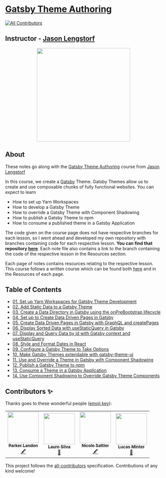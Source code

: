 # [Gatsby Theme Authoring](https://egghead.io/courses/gatsby-theme-authoring)
<!-- ALL-CONTRIBUTORS-BADGE:START - Do not remove or modify this section -->
[![All Contributors](https://img.shields.io/badge/all_contributors-4-orange.svg?style=flat-square)](#contributors-)
<!-- ALL-CONTRIBUTORS-BADGE:END -->

## Instructor - [Jason Lengstorf](https://egghead.io/instructors/jason-lengstorf)

<p align="center"><img src="https://d2eip9sf3oo6c2.cloudfront.net/series/square_covers/000/000/311/full/EGH_GatsbyThemes_Final.png" width="300"/></p>

## About

These notes go along with the [Gatsby Theme Authoring](https://egghead.io/courses/gatsby-theme-authoring) course from [Jason Lengstorf](https://egghead.io/instructors/jason-lengstorf)

In this course, we create a [Gatsby](https://www.gatsbyjs.org/) Theme. Gatsby Themes allow us to create and use composable chunks of fully functional websites. You can expect to learn
- How to set up Yarn Workspaces
- How to develop a Gatsby Theme
- How to override a Gatsby Theme with Component Shadowing
- How to publish a Gatsby Theme to npm
- How to consume a published theme in a Gatsby Application

The code given on the course page does not have respective branches for each lesson, so I went ahead and developed my own repository with branches containing code for each respective lesson. **You can find that repository [here](https://github.com/ParkerGits/authoring-gatsby-themes)**. Each note file also contains a link to the branch containing the code of the respective lesson in the Resources section.

Each page of notes contains resources relating to the respective lesson. This course follows a written course which can be found both [here](https://www.gatsbyjs.org/tutorial/building-a-theme/) and in the Resources of each page.
## Table of Contents

- [01. Set up Yarn Workspaces for Gatsby Theme Development](01-set-up-yarn-workspaces-for-gatsby-theme-development.md)
- [02. Add Static Data to a Gatsby Theme](02-add-static-data-to-a-gatsby-theme.md)
- [03. Create a Data Directory in Gatsby using the onPreBootstrap lifecycle](03-create-a-data-directory-in-gatsby-using-the-on-pre-bootstrap-lifecycle.md)
- [04. Set up to Create Data Driven Pages in Gatsby](04-set-up-to-create-data-driven-pages-in-gatsby.md)
- [05. Create Data Driven Pages in Gatsby with GraphQL and createPages](05-create-data-driven-pages-in-gatsby-with-graph-ql-and-create-pages.md)
- [06. Display Sorted Data with useStaticQuery in Gatsby](06-display-sorted-data-with-use-static-query-in-gatsby.md)
- [07. Display and Query Data by id with Gatsby context and useStaticQuery](07-display-and-query-data-by-id-with-gatsby-context-and-use-static-query.md)
- [08. Style and Format Dates in React](08-style-and-format-dates-in-react.md)
- [09. Configure a Gatsby Theme to Take Options](09-configure-a-gatsby-theme-to-take-options.md)
- [10. Make Gatsby Themes extendable with gatsby-theme-ui](10-make-gatsby-themes-extendable-with-gatsby-theme-ui.md)
- [11. Use and Override a Theme in Gatsby with Component Shadowing](11-use-and-override-a-theme-in-gatsby-with-component-shadowing.md)
- [12. Publish a Gatsby Theme to npm](12-publish-a-gatsby-theme-to-npm.md)
- [13. Consume a Theme in a Gatsby Application](13-consume-a-theme-in-a-gatsby-application.md)
- [14. Use Component Shadowing to Override Gatsby Theme Components](14-use-component-shadowing-to-override-gatsby-theme-components.md)

## Contributors ✨

Thanks goes to these wonderful people ([emoji key](https://allcontributors.org/docs/en/emoji-key)):

<!-- ALL-CONTRIBUTORS-LIST:START - Do not remove or modify this section -->
<!-- prettier-ignore-start -->
<!-- markdownlint-disable -->
<table>
  <tr>
    <td align="center"><a href="https://github.com/ParkerGits"><img src="https://avatars3.githubusercontent.com/u/45955761?v=4" width="100px;" alt=""/><br /><sub><b>Parker Landon</b></sub></a><br /><a href="#content-ParkerGits" title="Content">🖋</a></td>
    <td align="center"><a href="https://laurosilva.com"><img src="https://avatars2.githubusercontent.com/u/57044804?v=4" width="100px;" alt=""/><br /><sub><b>Lauro Silva</b></sub></a><br /><a href="https://github.com/eggheadio-projects/gatsby-theme-authoring-notes/pulls?q=is%3Apr+reviewed-by%3Alaurosilvacom" title="Reviewed Pull Requests">👀</a></td>
    <td align="center"><a href="http://devnikki.com"><img src="https://avatars3.githubusercontent.com/u/24983331?v=4" width="100px;" alt=""/><br /><sub><b>Nicole Sattler</b></sub></a><br /><a href="#content-nikkilr88" title="Content">🖋</a></td>
    <td align="center"><a href="https://github.com/lsminter"><img src="https://avatars1.githubusercontent.com/u/26470581?v=4" width="100px;" alt=""/><br /><sub><b>Lucas Minter</b></sub></a><br /><a href="https://github.com/eggheadio-projects/gatsby-theme-authoring-notes/pulls?q=is%3Apr+reviewed-by%3Alsminter" title="Reviewed Pull Requests">👀</a></td>
  </tr>
</table>

<!-- markdownlint-enable -->
<!-- prettier-ignore-end -->
<!-- ALL-CONTRIBUTORS-LIST:END -->

This project follows the [all-contributors](https://github.com/all-contributors/all-contributors) specification. Contributions of any kind welcome!
